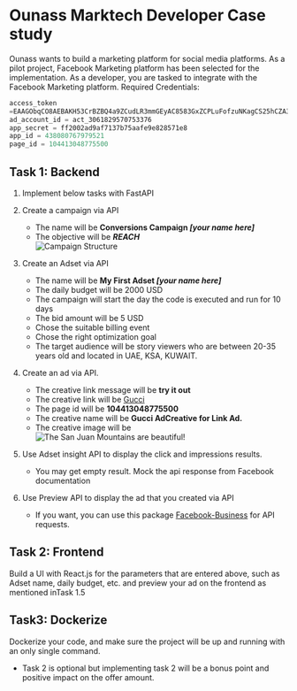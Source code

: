 # Ounass Marktech Developer Case study
Ounass wants to build a marketing platform for social media platforms. As a pilot project, Facebook Marketing platform has been selected for the implementation. As a developer, you are tasked to integrate with the Facebook Marketing platform.
Required Credentials:
```python
access_token 
=EAAGObqCO8AEBAKH53CrBZBQ4a9ZCudLR3mmGEyAC8583GxZCPLuFofzuNKagCS25hCZA3zWEo8rikGjRgCUaQb2xKPJuQGWdbOzTBMztrxBT3I3TWQD3XuHgJVi1uVjML5BNZBnbDasZCdZAnQ2T9Wx fUAqEzLKLlWuuYlWVoZAN7RWeLK6ySrKRsakaG3PcBuAZD
ad_account_id = act_3061829570753376
app_secret = ff2002ad9af7137b75aafe9e828571e8
app_id = 438080767979521
page_id = 104413048775500
```

## Task 1: Backend
1. Implement below tasks with FastAPI

2. Create a campaign via API
   - The name will be **Conversions Campaign ***[your name here]*****
   - The objective will be ***REACH*** <br>
   ![Campaign Structure](https://scontent.fadb2-1.fna.fbcdn.net/v/t39.2178-6/851593_516881288424097_1568644600_n.jpg?_nc_cat=101&ccb=1-5&_nc_sid=5ca315&_nc_ohc=t9A3R8EpF9YAX8CY6oy&_nc_ht=scontent.fadb2-1.fna&oh=00_AT-wBXzwJtRkSlqLquryh6AjAOnm0zH9de_bmffPRE4Yeg&oe=61C9D505)
3. Create an Adset via API
   - The name will be **My First Adset ***[your name here]*****
   - The daily budget will be 2000 USD
   - The campaign will start the day the code is executed and run for 10 days
   - The bid amount will be 5 USD
   - Chose the suitable billing event
   - Chose the right optimization goal
   - The target audience will be story viewers who are between 20-35 years old and located in UAE, KSA, KUWAIT.
4. Create an ad via API.
   - The creative link message will be **try it out**
   - The creative link will be [Gucci](https://www.ounass.ae/designers/gucci)
   - The page id will be **104413048775500**
   - The creative name will be **Gucci AdCreative for Link Ad.**
   - The creative image will be <br> ![The San Juan Mountains are beautiful!](https://i.ibb.co/b38bYmw/gucci-bag.jpg)
5. Use Adset insight API to display the click and impressions results.
   - You may get empty result. Mock the api response from Facebook documentation
6. Use Preview API to display the ad that you created via API
   - If you want, you can use this package [Facebook-Business](https://pypi.org/project/facebook-business/) for API requests.
## Task 2: Frontend
Build a UI with React.js for the parameters that are entered above, such as 
Adset name, daily budget, etc. and preview your ad on the frontend as mentioned inTask 1.5

## Task3: Dockerize
Dockerize your code, and make sure the project will be up and running with an only
single command.
* Task 2 is optional but implementing task 2 will be a bonus point and positive impact on
the offer amount.
